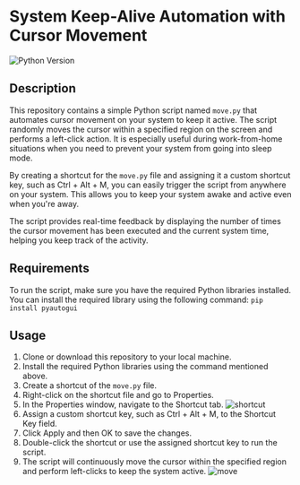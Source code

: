# System Keep-Alive Automation with Cursor Movement

![Python Version](https://img.shields.io/badge/python-3.9-blue.svg)

## Description
This repository contains a simple Python script named `move.py` that automates cursor movement on your system to keep it active. The script randomly moves the cursor within a specified region on the screen and performs a left-click action. It is especially useful during work-from-home situations when you need to prevent your system from going into sleep mode.

By creating a shortcut for the `move.py` file and assigning it a custom shortcut key, such as Ctrl + Alt + M, you can easily trigger the script from anywhere on your system. This allows you to keep your system awake and active even when you're away.

The script provides real-time feedback by displaying the number of times the cursor movement has been executed and the current system time, helping you keep track of the activity.

## Requirements
To run the script, make sure you have the required Python libraries installed. You can install the required library using the following command:
`pip install pyautogui`



## Usage
1. Clone or download this repository to your local machine.
2. Install the required Python libraries using the command mentioned above.
3. Create a shortcut of the `move.py` file.
4. Right-click on the shortcut file and go to Properties.
5. In the Properties window, navigate to the Shortcut tab.
![shortcut](https://github.com/shubhendam/Move-Cursor/assets/41798998/16df2243-355f-4819-87c9-42e3af7262ef)
6. Assign a custom shortcut key, such as Ctrl + Alt + M, to the Shortcut Key field.
7. Click Apply and then OK to save the changes.
8. Double-click the shortcut or use the assigned shortcut key to run the script.
9. The script will continuously move the cursor within the specified region and perform left-clicks to keep the system active.
![move](https://github.com/shubhendam/Move-Cursor/assets/41798998/c98b7a84-8769-402e-80f4-67f587d1089b)


